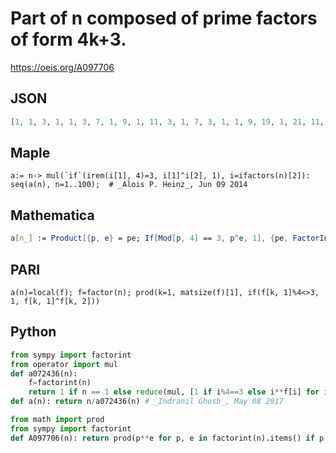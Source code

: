 # Part of n composed of prime factors of form 4k\+3\.
https://oeis.org/A097706
## JSON
```JSON
[1, 1, 3, 1, 1, 3, 7, 1, 9, 1, 11, 3, 1, 7, 3, 1, 1, 9, 19, 1, 21, 11, 23, 3, 1, 1, 27, 7, 1, 3, 31, 1, 33, 1, 7, 9, 1, 19, 3, 1, 1, 21, 43, 11, 9, 23, 47, 3, 49, 1, 3, 1, 1, 27, 11, 7, 57, 1, 59, 3, 1, 31, 63, 1, 1, 33, 67, 1, 69, 7, 71, 9, 1, 1, 3, 19, 77, 3, 79, 1, 81, 1, 83, 21]
```
## Maple
```Maple
a:= n-> mul(`if`(irem(i[1], 4)=3, i[1]^i[2], 1), i=ifactors(n)[2]):
seq(a(n), n=1..100);  # _Alois P. Heinz_, Jun 09 2014
```
## Mathematica
```Mathematica
a[n_] := Product[{p, e} = pe; If[Mod[p, 4] == 3, p^e, 1], {pe, FactorInteger[n]}]; Array[a, 100] (* _Jean-François Alcover_, Jun 16 2015, updated May 29 2019 *)
```
## PARI
```PARI
a(n)=local(f); f=factor(n); prod(k=1, matsize(f)[1], if(f[k, 1]%4<>3, 1, f[k, 1]^f[k, 2]))
```
## Python
```Python
from sympy import factorint
from operator import mul
def a072436(n):
    f=factorint(n)
    return 1 if n == 1 else reduce(mul, [1 if i%4==3 else i**f[i] for i in f])
def a(n): return n/a072436(n) # _Indranil Ghosh_, May 08 2017
```
```Python
from math import prod
from sympy import factorint
def A097706(n): return prod(p**e for p, e in factorint(n).items() if p & 3 == 3) # _Chai Wah Wu_, Jun 28 2022
```
